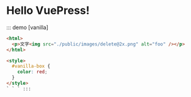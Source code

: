 # Hello VuePress!

::: demo [vanilla]

```html
<html>
  <p>文字<img src="./public/images/delete@2x.png" alt="foo" /></p>
</html>

<style>
  #vanilla-box {
    color: red;
  }
</style>
` ` ` :::
```
